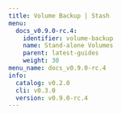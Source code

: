 ```yaml
---
title: Volume Backup | Stash
menu:
  docs_v0.9.0-rc.4:
    identifier: volume-backup
    name: Stand-alone Volumes
    parent: latest-guides
    weight: 30
menu_name: docs_v0.9.0-rc.4
info:
  catalog: v0.2.0
  cli: v0.3.0
  version: v0.9.0-rc.4
---
```


